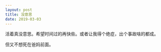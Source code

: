 ```yaml
---
layout: post
title: 没意思
date: 2019-03-03
---
```


<p>活着真没意思。希望时间过的再快些。或者让我得个绝症，出个事故啥的都成。</p>
<p>但又不想死在爸妈前面。</p>

